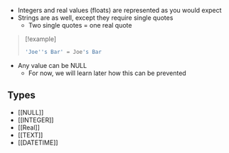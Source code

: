  - Integers and real values (floats) are represented as you would expect  
 - Strings are as well, except they require single quotes
	 - Two single quotes = one real quote  
>[!example]
>```SQL
> 'Joe''s Bar' = Joe's Bar  
>```
- Any value can be NULL   
	 - For now, we will learn later how this can be prevented  
## Types
- [[NULL]]
- [[INTEGER]]
- [[Real]]
- [[TEXT]]
- [[DATETIME]]
